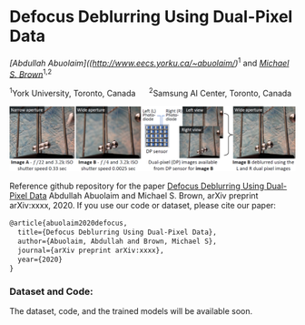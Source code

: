 # Defocus Deblurring Using Dual-Pixel Data

*[Abdullah Abuolaim]((http://www.eecs.yorku.ca/~abuolaim/)*<sup>1</sup>
and *[Michael S. Brown](http://www.eecs.yorku.ca/~mbrown/)*<sup>1,2</sup>

<sup>1</sup>York University, Toronto, Canada &nbsp;&nbsp; &nbsp; <sup>2</sup>Samsung AI Center, Toronto, Canada

![teaser](teaser.png)

Reference github repository for the paper [Defocus Deblurring Using Dual-Pixel Data](https://) Abdullah Abuolaim and Michael S. Brown, arXiv preprint arXiv:xxxx, 2020. If you use our code or dataset, please cite our paper:
```
@article{abuolaim2020defocus,
  title={Defocus Deblurring Using Dual-Pixel Data},
  author={Abuolaim, Abdullah and Brown, Michael S},
  journal={arXiv preprint arXiv:xxxx},
  year={2020}
}
```

### Dataset and Code:
The dataset, code, and the trained models will be available soon.